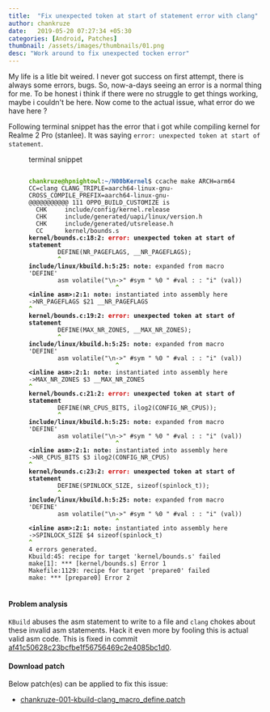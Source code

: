 ```yaml
---
title:  "Fix unexpected token at start of statement error with clang"
author: chankruze
date:   2019-05-20 07:27:34 +05:30
categories: [Android, Patches]
thumbnail: /assets/images/thumbnails/01.png
desc: "Work around to fix unexpected tocken error"
---
```

My life is a litle bit weired. I never got success on first attempt, there is always some errors, bugs. So, now-a-days seeing an error
is a normal thing for me. To be honest i think if there were no struggle to get things working, maybe i couldn't be here. Now come to the
actual issue, what error do we have here ?
<!--excerpt-->
Following terminal snippet has the error that i got while compiling kernel for Realme 2 Pro (stanlee). It was saying `error: unexpected token at start of statement`.
<figure>
<figcaption>terminal snippet</figcaption>
<pre class="prettyprint linenums">
<code>
<font color="#4E9A06"><b>chankruze@hpnightowl</b></font>:<font color="#3465A4"><b>~/N00bKernel</b></font>$ ccache make ARCH=arm64 CC=clang CLANG_TRIPLE=aarch64-linux-gnu- CROSS_COMPILE_PREFIX=aarch64-linux-gnu-
@@@@@@@@@@@ 111 OPPO_BUILD_CUSTOMIZE is 
  CHK     include/config/kernel.release
  CHK     include/generated/uapi/linux/version.h
  CHK     include/generated/utsrelease.h
  CC      kernel/bounds.s
<b>kernel/bounds.c:18:2: </b><font color="#CC0000"><b>error: </b></font><b>unexpected token at start of statement</b>
        DEFINE(NR_PAGEFLAGS, __NR_PAGEFLAGS);
<font color="#4E9A06"><b>        ^</b></font>
<b>include/linux/kbuild.h:5:25: </b><font color="#2E3436"><b>note: </b></font>expanded from macro &apos;DEFINE&apos;
        asm volatile(&quot;\n-&gt;&quot; #sym &quot; %0 &quot; #val : : &quot;i&quot; (val))
<font color="#4E9A06"><b>                        ^</b></font>
<b>&lt;inline asm&gt;:2:1: </b><font color="#2E3436"><b>note: </b></font>instantiated into assembly here
-&gt;NR_PAGEFLAGS $21 __NR_PAGEFLAGS
<font color="#4E9A06"><b>^</b></font>
<b>kernel/bounds.c:19:2: </b><font color="#CC0000"><b>error: </b></font><b>unexpected token at start of statement</b>
        DEFINE(MAX_NR_ZONES, __MAX_NR_ZONES);
<font color="#4E9A06"><b>        ^</b></font>
<b>include/linux/kbuild.h:5:25: </b><font color="#2E3436"><b>note: </b></font>expanded from macro &apos;DEFINE&apos;
        asm volatile(&quot;\n-&gt;&quot; #sym &quot; %0 &quot; #val : : &quot;i&quot; (val))
<font color="#4E9A06"><b>                        ^</b></font>
<b>&lt;inline asm&gt;:2:1: </b><font color="#2E3436"><b>note: </b></font>instantiated into assembly here
-&gt;MAX_NR_ZONES $3 __MAX_NR_ZONES
<font color="#4E9A06"><b>^</b></font>
<b>kernel/bounds.c:21:2: </b><font color="#CC0000"><b>error: </b></font><b>unexpected token at start of statement</b>
        DEFINE(NR_CPUS_BITS, ilog2(CONFIG_NR_CPUS));
<font color="#4E9A06"><b>        ^</b></font>
<b>include/linux/kbuild.h:5:25: </b><font color="#2E3436"><b>note: </b></font>expanded from macro &apos;DEFINE&apos;
        asm volatile(&quot;\n-&gt;&quot; #sym &quot; %0 &quot; #val : : &quot;i&quot; (val))
<font color="#4E9A06"><b>                        ^</b></font>
<b>&lt;inline asm&gt;:2:1: </b><font color="#2E3436"><b>note: </b></font>instantiated into assembly here
-&gt;NR_CPUS_BITS $3 ilog2(CONFIG_NR_CPUS)
<font color="#4E9A06"><b>^</b></font>
<b>kernel/bounds.c:23:2: </b><font color="#CC0000"><b>error: </b></font><b>unexpected token at start of statement</b>
        DEFINE(SPINLOCK_SIZE, sizeof(spinlock_t));
<font color="#4E9A06"><b>        ^</b></font>
<b>include/linux/kbuild.h:5:25: </b><font color="#2E3436"><b>note: </b></font>expanded from macro &apos;DEFINE&apos;
        asm volatile(&quot;\n-&gt;&quot; #sym &quot; %0 &quot; #val : : &quot;i&quot; (val))
<font color="#4E9A06"><b>                        ^</b></font>
<b>&lt;inline asm&gt;:2:1: </b><font color="#2E3436"><b>note: </b></font>instantiated into assembly here
-&gt;SPINLOCK_SIZE $4 sizeof(spinlock_t)
<font color="#4E9A06"><b>^</b></font>
4 errors generated.
Kbuild:45: recipe for target &apos;kernel/bounds.s&apos; failed
make[1]: *** [kernel/bounds.s] Error 1
Makefile:1129: recipe for target &apos;prepare0&apos; failed
make: *** [prepare0] Error 2
</code>
</pre>
</figure>

#### Problem analysis

`KBuild` abuses the asm statement to write to a file and `clang` chokes about these invalid asm statements. Hack it even more by fooling this is actual valid asm code.
This is fixed in commit [af41c50628c23bcfbe1f56756469c2e4085bc1d0](https://github.com/N00bKernel/stanlee/commit/af41c50628c23bcfbe1f56756469c2e4085bc1d0).

#### Download patch

Below patch(es) can be applied to fix this issue:
- [chankruze-001-kbuild-clang_macro_define.patch](https://raw.githubusercontent.com/chankruze/studious-waddle/master/chankruze-001-kbuild-clang_macro_define.patch)

